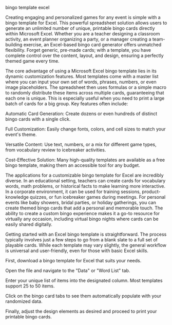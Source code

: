 bingo template excel


Creating engaging and personalized games for any event is simple with a bingo template for Excel. This powerful spreadsheet solution allows users to generate an unlimited number of unique, printable bingo cards directly within Microsoft Excel. Whether you are a teacher designing a classroom activity, an event planner organizing a party, or a manager creating a team-building exercise, an Excel-based bingo card generator offers unmatched flexibility. Forget generic, pre-made cards; with a template, you have complete control over the content, layout, and design, ensuring a perfectly themed game every time.



The core advantage of using a Microsoft Excel bingo template lies in its dynamic customization features. Most templates come with a master list where you can input your own set of words, phrases, numbers, or even image placeholders. The spreadsheet then uses formulas or a simple macro to randomly distribute these items across multiple cards, guaranteeing that each one is unique. This is especially useful when you need to print a large batch of cards for a big group. Key features often include:




Automatic Card Generation: Create dozens or even hundreds of distinct bingo cards with a single click.


Full Customization: Easily change fonts, colors, and cell sizes to match your event's theme.


Versatile Content: Use text, numbers, or a mix for different game types, from vocabulary review to icebreaker activities.


Cost-Effective Solution: Many high-quality templates are available as a free bingo template, making them an accessible tool for any budget.





The applications for a customizable bingo template for Excel are incredibly diverse. In an educational setting, teachers can create cards for vocabulary words, math problems, or historical facts to make learning more interactive. In a corporate environment, it can be used for training sessions, product-knowledge quizzes, or fun icebreaker games during meetings. For personal events like baby showers, bridal parties, or holiday gatherings, you can create themed bingo cards that add a personal and memorable touch. The ability to create a custom bingo experience makes it a go-to resource for virtually any occasion, including virtual bingo nights where cards can be easily shared digitally.



Getting started with an Excel bingo template is straightforward. The process typically involves just a few steps to go from a blank slate to a full set of playable cards. While each template may vary slightly, the general workflow is universal and user-friendly, even for those with basic Excel skills.




First, download a bingo template for Excel that suits your needs.


Open the file and navigate to the \"Data\" or \"Word List\" tab.


Enter your unique list of items into the designated column. Most templates support 25 to 50 items.


Click on the bingo card tabs to see them automatically populate with your randomized data.


Finally, adjust the design elements as desired and proceed to print your printable bingo cards.

